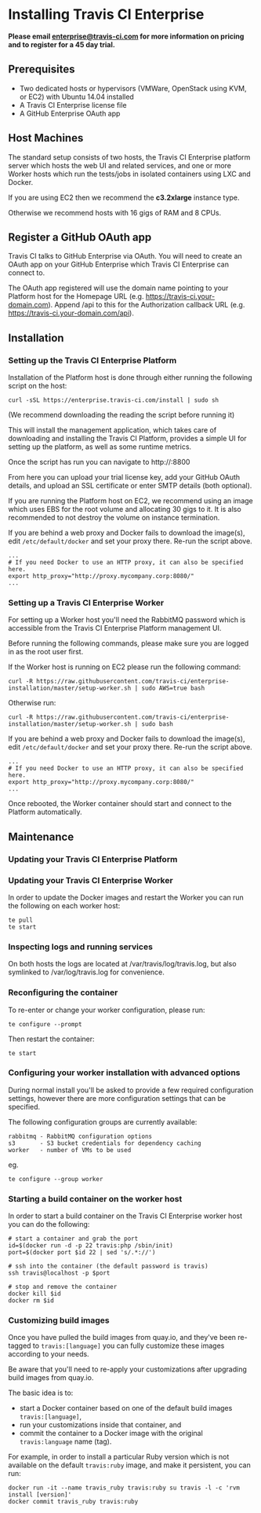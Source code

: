 Installing Travis CI Enterprise
===============================

**Please email enterprise@travis-ci.com for more information on pricing and to register for a 45 day trial.**

## Prerequisites

- Two dedicated hosts or hypervisors (VMWare, OpenStack using KVM, or EC2) with Ubuntu 14.04 installed
- A Travis CI Enterprise license file
- A GitHub Enterprise OAuth app


## Host Machines

The standard setup consists of two hosts, the Travis CI Enterprise platform server which hosts the web UI and 
related services, and one or more Worker hosts which run the tests/jobs in isolated containers using LXC and Docker.

If you are using EC2 then we recommend the **c3.2xlarge** instance type.

Otherwise we recommend hosts with 16 gigs of RAM and 8 CPUs.



## Register a GitHub OAuth app

Travis CI talks to GitHub Enterprise via OAuth. You will need to create an OAuth app 
on your GitHub Enterprise which Travis CI Enterprise can connect to.

The OAuth app registered will use the domain name pointing to your Platform host for 
the Homepage URL (e.g. https://travis-ci.your-domain.com). Append /api to this for 
the Authorization callback URL (e.g. https://travis-ci.your-domain.com/api).



## Installation

### Setting up the Travis CI Enterprise Platform

Installation of the Platform host is done through either running the following script on the host:

`curl -sSL https://enterprise.travis-ci.com/install | sudo sh`

(We recommend downloading the reading the script before running it)

This will install the management application, which takes care of downloading and installing the Travis CI Platform, provides a simple UI for setting up the platform, as well as some runtime metrics.

Once the script has run you can navigate to http://<hostname>:8800

From here you can upload your trial license key, add your GitHub OAuth details, and upload an SSL certificate or enter SMTP details (both optional).

If you are running the Platform host on EC2, we recommend using an image which uses EBS for the root volume and allocating 30 gigs to it. It is also recommended to not destroy the volume on instance termination.


If you are behind a web proxy and Docker fails to download the image(s), edit ```/etc/default/docker``` and set your proxy there. Re-run the script above.
```
...
# If you need Docker to use an HTTP proxy, it can also be specified here.
export http_proxy="http://proxy.mycompany.corp:8080/"
...
```






### Setting up a Travis CI Enterprise Worker

For setting up a Worker host you'll need the RabbitMQ password which is accessible from the Travis CI Enterprise Platform management UI.

Before running the following commands, please make sure you are logged in as the root user first.

If the Worker host is running on EC2 please run the following command:

```
curl -R https://raw.githubusercontent.com/travis-ci/enterprise-installation/master/setup-worker.sh | sudo AWS=true bash
```

Otherwise run:

```
curl -R https://raw.githubusercontent.com/travis-ci/enterprise-installation/master/setup-worker.sh | sudo bash
```

If you are behind a web proxy and Docker fails to download the image(s), edit ```/etc/default/docker``` and set your proxy there. Re-run the script above.
```
...
# If you need Docker to use an HTTP proxy, it can also be specified here.
export http_proxy="http://proxy.mycompany.corp:8080/"
...
```

Once rebooted, the Worker container should start and connect to the Platform automatically.



## Maintenance

### Updating your Travis CI Enterprise Platform

### Updating your Travis CI Enterprise Worker

In order to update the Docker images and restart the Worker you can run the following on each worker host:

```
te pull
te start
```


### Inspecting logs and running services

On both hosts the logs are located at /var/travis/log/travis.log, but also symlinked to /var/log/travis.log for convenience.



### Reconfiguring the container

To re-enter or change your worker configuration, please run:

```
te configure --prompt
```

Then restart the container:

```
te start
```

### Configuring your worker installation with advanced options

During normal install you'll be asked to provide a few required configuration
settings, however there are more configuration settings that can be specified.

The following configuration groups are currently available:

```
rabbitmq - RabbitMQ configuration options
s3       - S3 bucket credentials for dependency caching
worker   - number of VMs to be used
```

eg. 

```
te configure --group worker
```



### Starting a build container on the worker host

In order to start a build container on the Travis CI Enterprise worker host you can do the following:

```
# start a container and grab the port
id=$(docker run -d -p 22 travis:php /sbin/init)
port=$(docker port $id 22 | sed 's/.*://')

# ssh into the container (the default password is travis)
ssh travis@localhost -p $port

# stop and remove the container
docker kill $id
docker rm $id
```

### Customizing build images

Once you have pulled the build images from quay.io, and they've been re-tagged to `travis:[language]` you can fully customize these images according to your needs.

Be aware that you'll need to re-apply your customizations after upgrading build images from quay.io.

The basic idea is to:

* start a Docker container based on one of the default build images `travis:[language]`,
* run your customizations inside that container, and
* commit the container to a Docker image with the original `travis:language` name (tag).

For example, in order to install a particular Ruby version which is not available on the default `travis:ruby` image, and make it persistent, you can run:

```
docker run -it --name travis_ruby travis:ruby su travis -l -c 'rvm install [version]'
docker commit travis_ruby travis:ruby
```

